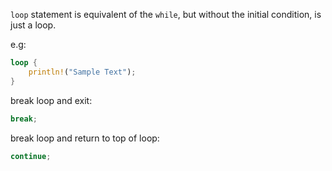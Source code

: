`loop` statement is equivalent of the `while`, but without the initial condition, is just a loop.

e.g:

```rust
loop {
	println!("Sample Text");
}
```

break loop and exit:
```rust
break;
```

break loop and return to top of loop:
```rust 
continue;
```
